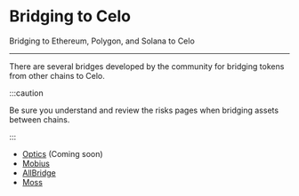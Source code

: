 # Bridging to Celo

Bridging to Ethereum, Polygon, and Solana to Celo

---

There are several bridges developed by the community for bridging tokens from other chains to Celo.

:::caution

Be sure you understand and review the risks pages when bridging assets between chains.

:::

* [Optics](./../../protocol/optics.md) (Coming soon)
* [Mobius](https://bridge.mobius.money/#/)
* [AllBridge](https://app.allbridge.io/bridge?from=ETH&to=POL&asset=USDC) 
* [Moss](https://bridge.moss.earth/)